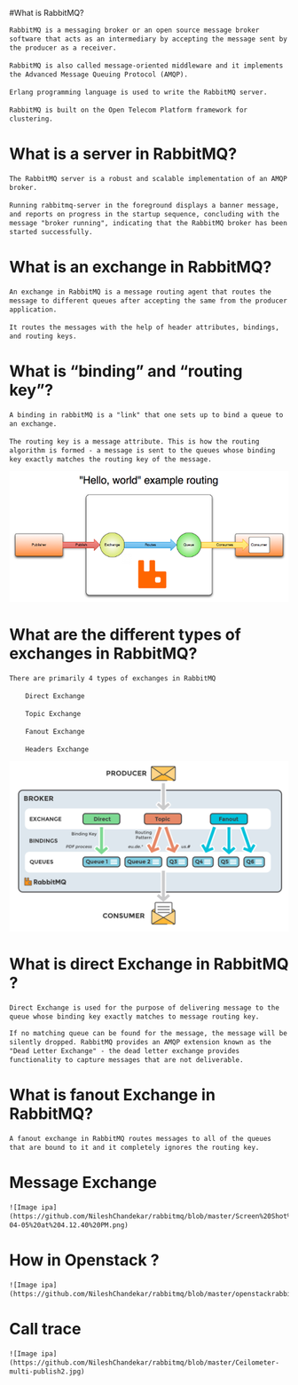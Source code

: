 #What is RabbitMQ?


~~~
RabbitMQ is a messaging broker or an open source message broker software that acts as an intermediary by accepting the message sent by the producer as a receiver. 

RabbitMQ is also called message-oriented middleware and it implements the Advanced Message Queuing Protocol (AMQP). 

Erlang programming language is used to write the RabbitMQ server. 

RabbitMQ is built on the Open Telecom Platform framework for clustering.
~~~


# What is a server in RabbitMQ?


~~~
The RabbitMQ server is a robust and scalable implementation of an AMQP broker. 

Running rabbitmq-server in the foreground displays a banner message, and reports on progress in the startup sequence, concluding with the message "broker running", indicating that the RabbitMQ broker has been started successfully.
~~~


# What is an exchange in RabbitMQ?


~~~
An exchange in RabbitMQ is a message routing agent that routes the message to different queues after accepting the same from the producer application. 

It routes the messages with the help of header attributes, bindings, and routing keys.
~~~


# What is “binding” and “routing key”?


~~~
A binding in rabbitMQ is a "link" that one sets up to bind a queue to an exchange.

The routing key is a message attribute. This is how the routing algorithm is formed - a message is sent to the queues whose binding key exactly matches the routing key of the message.
~~~


![Image ipa](https://github.com/NileshChandekar/rabbitmq/blob/master/hello-world-example-routing.png)


# What are the different types of exchanges in RabbitMQ?


~~~
There are primarily 4 types of exchanges in RabbitMQ

	Direct Exchange

	Topic Exchange

	Fanout Exchange

	Headers Exchange
~~~


![Image ipa](https://github.com/NileshChandekar/rabbitmq/blob/master/exchanges-topic-fanout-direct.png)



# What is direct Exchange in RabbitMQ ?

~~~
Direct Exchange is used for the purpose of delivering message to the queue whose binding key exactly matches to message routing key.
~~~
~~~
If no matching queue can be found for the message, the message will be silently dropped. RabbitMQ provides an AMQP extension known as the "Dead Letter Exchange" - the dead letter exchange provides functionality to capture messages that are not deliverable.
~~~

# What is fanout Exchange in RabbitMQ?

~~~
A fanout exchange in RabbitMQ routes messages to all of the queues that are bound to it and it completely ignores the routing key.
~~~



# Message Exchange 

~~~
![Image ipa](https://github.com/NileshChandekar/rabbitmq/blob/master/Screen%20Shot%202017-04-05%20at%204.12.40%20PM.png)
~~~

# How in Openstack ?

~~~
![Image ipa](https://github.com/NileshChandekar/rabbitmq/blob/master/openstackrabbitmq.png)
~~~


# Call trace 

~~~
![Image ipa](https://github.com/NileshChandekar/rabbitmq/blob/master/Ceilometer-multi-publish2.jpg)
~~~
